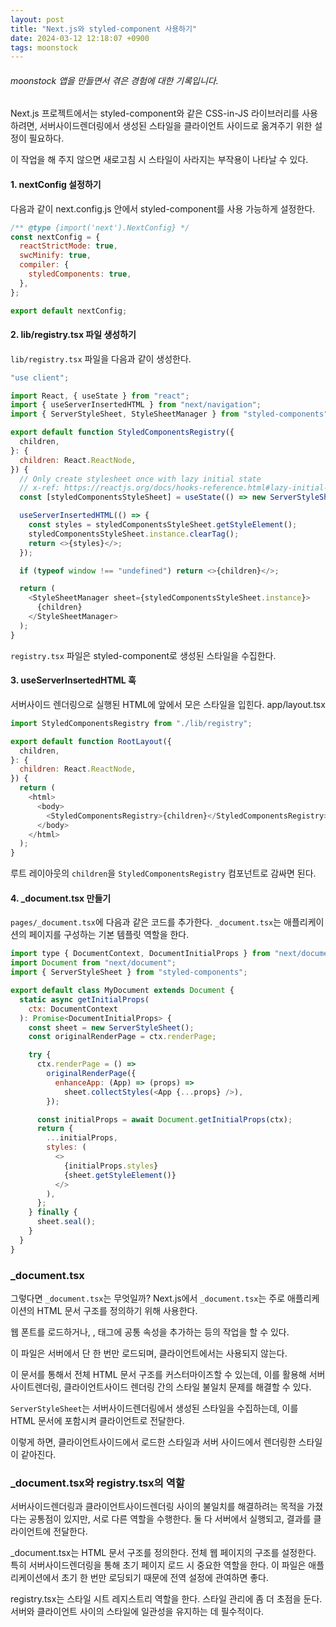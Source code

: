 ```yaml
---
layout: post
title: "Next.js와 styled-component 사용하기"
date: 2024-03-12 12:18:07 +0900
tags: moonstock
---
```


###### moonstock 앱을 만들면서 겪은 경험에 대한 기록입니다.

Next.js 프로젝트에서는 styled-component와 같은 CSS-in-JS 라이브러리를 사용하려면, 서버사이드렌더링에서 생성된 스타일을 클라이언트 사이드로 옮겨주기 위한 설정이 필요하다.

이 작업을 해 주지 않으면 새로고침 시 스타일이 사라지는 부작용이 나타날 수 있다.

#### 1. nextConfig 설정하기

다음과 같이 next.config.js 안에서 styled-component를 사용 가능하게 설정한다.

```js
/** @type {import('next').NextConfig} */
const nextConfig = {
  reactStrictMode: true,
  swcMinify: true,
  compiler: {
    styledComponents: true,
  },
};

export default nextConfig;
```

#### 2. lib/registry.tsx 파일 생성하기

`lib/registry.tsx` 파일을 다음과 같이 생성한다.

```js
"use client";

import React, { useState } from "react";
import { useServerInsertedHTML } from "next/navigation";
import { ServerStyleSheet, StyleSheetManager } from "styled-components";

export default function StyledComponentsRegistry({
  children,
}: {
  children: React.ReactNode,
}) {
  // Only create stylesheet once with lazy initial state
  // x-ref: https://reactjs.org/docs/hooks-reference.html#lazy-initial-state
  const [styledComponentsStyleSheet] = useState(() => new ServerStyleSheet());

  useServerInsertedHTML(() => {
    const styles = styledComponentsStyleSheet.getStyleElement();
    styledComponentsStyleSheet.instance.clearTag();
    return <>{styles}</>;
  });

  if (typeof window !== "undefined") return <>{children}</>;

  return (
    <StyleSheetManager sheet={styledComponentsStyleSheet.instance}>
      {children}
    </StyleSheetManager>
  );
}
```

`registry.tsx` 파일은 styled-component로 생성된 스타일을 수집한다.

#### 3. useServerInsertedHTML 훅

서버사이드 렌더링으로 실행된 HTML에 앞에서 모은 스타일을 입힌다. app/layout.tsx

```js
import StyledComponentsRegistry from "./lib/registry";

export default function RootLayout({
  children,
}: {
  children: React.ReactNode,
}) {
  return (
    <html>
      <body>
        <StyledComponentsRegistry>{children}</StyledComponentsRegistry>
      </body>
    </html>
  );
}
```

루트 레이아웃의 `children`을 `StyledComponentsRegistry` 컴포넌트로 감싸면 된다.

#### 4. \_document.tsx 만들기

`pages/_document.tsx`에 다음과 같은 코드를 추가한다. `_document.tsx`는 애플리케이션의 페이지를 구성하는 기본 템플릿 역할을 한다.

```js
import type { DocumentContext, DocumentInitialProps } from "next/document";
import Document from "next/document";
import { ServerStyleSheet } from "styled-components";

export default class MyDocument extends Document {
  static async getInitialProps(
    ctx: DocumentContext
  ): Promise<DocumentInitialProps> {
    const sheet = new ServerStyleSheet();
    const originalRenderPage = ctx.renderPage;

    try {
      ctx.renderPage = () =>
        originalRenderPage({
          enhanceApp: (App) => (props) =>
            sheet.collectStyles(<App {...props} />),
        });

      const initialProps = await Document.getInitialProps(ctx);
      return {
        ...initialProps,
        styles: (
          <>
            {initialProps.styles}
            {sheet.getStyleElement()}
          </>
        ),
      };
    } finally {
      sheet.seal();
    }
  }
}
```

### \_document.tsx

그렇다면 `_document.tsx`는 무엇일까? Next.js에서 `_document.tsx`는 주로 애플리케이션의 HTML 문서 구조를 정의하기 위해 사용한다.

웹 폰트를 로드하거나, <html>, <body> 태그에 공통 속성을 추가하는 등의 작업을 할 수 있다.

이 파일은 서버에서 단 한 번만 로드되며, 클라이언트에서는 사용되지 않는다.

이 문서를 통해서 전체 HTML 문서 구조를 커스터마이즈할 수 있는데, 이를 활용해 서버사이트렌더링, 클라이언트사이드 렌더링 간의 스타일 불일치 문제를 해결할 수 있다.

`ServerStyleSheet`는 서버사이드렌더링에서 생성된 스타일을 수집하는데, 이를 HTML 문서에 포함시켜 클라이언트로 전달한다.

이렇게 하면, 클라이언트사이드에서 로드한 스타일과 서버 사이드에서 렌더링한 스타일이 같아진다.

### \_document.tsx와 registry.tsx의 역할

서버사이드렌더링과 클라이언트사이드렌더링 사이의 불일치를 해결하려는 목적을 가졌다는 공통점이 있지만, 서로 다른 역할을 수행한다. 둘 다 서버에서 실행되고, 결과를 클라이언트에 전달한다.

\_document.tsx는 HTML 문서 구조를 정의한다. 전체 웹 페이지의 구조를 설정한다. 특히 서버사이드렌더링을 통해 초기 페이지 로드 시 중요한 역할을 한다. 이 파일은 애플리케이션에서 초기 한 번만 로딩되기 때문에 전역 설정에 관여하면 좋다.

registry.tsx는 스타일 시트 레지스트리 역할을 한다. 스타일 관리에 좀 더 초점을 둔다. 서버와 클라이언트 사이의 스타일에 일관성을 유지하는 데 필수적이다.
